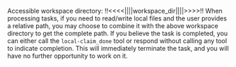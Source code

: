 Accessible workspace directory: !!<<<<||||workspace_dir||||>>>>!!
When processing tasks, if you need to read/write local files and the user provides a relative path, you may choose to combine it with the above workspace directory to get the complete path.
If you believe the task is completed, you can either call the `local-claim_done` tool or respond without calling any tool to indicate completion. This will immediately terminate the task, and you will have no further opportunity to work on it.